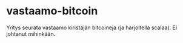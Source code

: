 # vastaamo-bitcoin

Yritys seurata vastaamo kiristäjän bitcoineja (ja harjoitella scalaa). Ei johtanut mihinkään.
